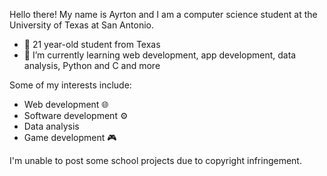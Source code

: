 Hello there! My name is Ayrton and I am a computer science student at the University of Texas at San Antonio. 

- 👋 21 year-old student from Texas
- 🌱 I’m currently learning web development, app development, data analysis, Python and C and more

Some of my interests include:

- Web development 🌐
- Software development ⚙️
- Data analysis
- Game development 🎮

I'm unable to post some school projects due to copyright infringement.



